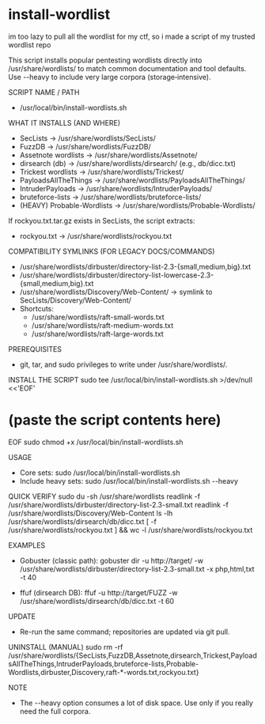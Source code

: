 # install-wordlist
im too lazy to pull all the wordlist for my ctf, so i made a script of my trusted wordlist repo

This script installs popular pentesting wordlists directly into /usr/share/wordlists/ to match common documentation and tool defaults.
Use --heavy to include very large corpora (storage‑intensive).

SCRIPT NAME / PATH
- /usr/local/bin/install-wordlists.sh

WHAT IT INSTALLS (AND WHERE)
- SecLists -> /usr/share/wordlists/SecLists/
- FuzzDB -> /usr/share/wordlists/FuzzDB/
- Assetnote wordlists -> /usr/share/wordlists/Assetnote/
- dirsearch (db) -> /usr/share/wordlists/dirsearch/   (e.g., db/dicc.txt)
- Trickest wordlists -> /usr/share/wordlists/Trickest/
- PayloadsAllTheThings -> /usr/share/wordlists/PayloadsAllTheThings/
- IntruderPayloads -> /usr/share/wordlists/IntruderPayloads/
- bruteforce-lists -> /usr/share/wordlists/bruteforce-lists/
- (HEAVY) Probable-Wordlists -> /usr/share/wordlists/Probable-Wordlists/

If rockyou.txt.tar.gz exists in SecLists, the script extracts:
- rockyou.txt -> /usr/share/wordlists/rockyou.txt

COMPATIBILITY SYMLINKS (FOR LEGACY DOCS/COMMANDS)
- /usr/share/wordlists/dirbuster/directory-list-2.3-{small,medium,big}.txt
- /usr/share/wordlists/dirbuster/directory-list-lowercase-2.3-{small,medium,big}.txt
- /usr/share/wordlists/Discovery/Web-Content/ -> symlink to SecLists/Discovery/Web-Content/
- Shortcuts:
  - /usr/share/wordlists/raft-small-words.txt
  - /usr/share/wordlists/raft-medium-words.txt
  - /usr/share/wordlists/raft-large-words.txt

PREREQUISITES
- git, tar, and sudo privileges to write under /usr/share/wordlists/.

INSTALL THE SCRIPT
  sudo tee /usr/local/bin/install-wordlists.sh >/dev/null <<'EOF'
  # (paste the script contents here)
  EOF
  sudo chmod +x /usr/local/bin/install-wordlists.sh

USAGE
- Core sets:
  sudo /usr/local/bin/install-wordlists.sh
- Include heavy sets:
  sudo /usr/local/bin/install-wordlists.sh --heavy

QUICK VERIFY
  sudo du -sh /usr/share/wordlists
  readlink -f /usr/share/wordlists/dirbuster/directory-list-2.3-small.txt
  readlink -f /usr/share/wordlists/Discovery/Web-Content
  ls -lh /usr/share/wordlists/dirsearch/db/dicc.txt
  [ -f /usr/share/wordlists/rockyou.txt ] && wc -l /usr/share/wordlists/rockyou.txt

EXAMPLES
- Gobuster (classic path):
  gobuster dir -u http://target/     -w /usr/share/wordlists/dirbuster/directory-list-2.3-small.txt     -x php,html,txt -t 40

- ffuf (dirsearch DB):
  ffuf -u http://target/FUZZ -w /usr/share/wordlists/dirsearch/db/dicc.txt -t 60

UPDATE
- Re-run the same command; repositories are updated via git pull.

UNINSTALL (MANUAL)
  sudo rm -rf /usr/share/wordlists/{SecLists,FuzzDB,Assetnote,dirsearch,Trickest,PayloadsAllTheThings,IntruderPayloads,bruteforce-lists,Probable-Wordlists,dirbuster,Discovery,raft-*-words.txt,rockyou.txt}

NOTE
- The --heavy option consumes a lot of disk space. Use only if you really need the full corpora.
